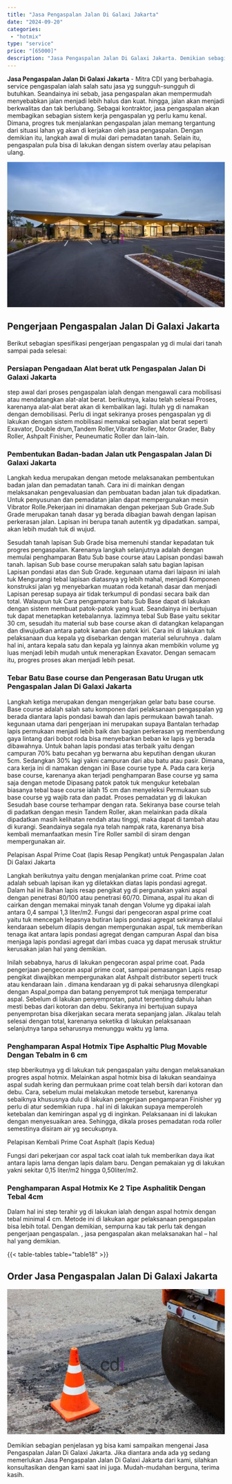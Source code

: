 ```yaml
---
title: "Jasa Pengaspalan Jalan Di Galaxi Jakarta"
date: "2024-09-20"
categories:
 - "hotmix"
type: "service"
price: "[65000]"
description: "Jasa Pengaspalan Jalan Di Galaxi Jakarta. Demikian sebagian penjelasan yg bisa kami sampaikan mengenai Jasa Pengaspalan Jalan Di Galaxi Jakarta. Jika diantar..."
---
```


**Jasa Pengaspalan Jalan Di Galaxi Jakarta** - Mitra CDI yang berbahagia. service pengaspalan ialah salah satu jasa yg sungguh-sungguh di butuhkan. Seandainya ini sebab, jasa pengaspalan akan mempermudah menyebabkan jalan menjadi lebih halus dan kuat. hingga, jalan akan menjadi berkwalitas dan tak berlubang. Sebagai kontraktor, jasa pengaspalan akan membagikan sebagian sistem kerja pengaspalan yg perlu kamu kenal. Dimana, progres tuk menjalankan pengaspalan jalan memang tergantung dari situasi lahan yg akan di kerjakan oleh jasa pengaspalan. Dengan demikian itu, langkah awal di mulai dari pemadatan tanah. Selain itu, pengaspalan pula bisa di lakukan dengan sistem overlay atau pelapisan ulang.

![Jasa Pengaspalan Jalan Di Galaxi Jakarta](/images/hotmix/jasa-hotmix-aspal-30.jpg)

## Pengerjaan Pengaspalan Jalan Di Galaxi Jakarta

Berikut sebagian spesifikasi pengerjaan pengaspalan yg di mulai dari tanah sampai pada selesai:

### Persiapan Pengadaan Alat berat utk Pengaspalan Jalan Di Galaxi Jakarta

step awal dari proses pengaspalan ialah dengan mengawali cara mobilisasi atau mendatangkan alat-alat berat. berikutnya, kalau telah selesai Proses, karenanya alat-alat berat akan di kembalikan lagi. Itulah yg di namakan dengan demobilisasi. Perlu di ingat sekiranya proses pengaspalan yg di lakukan dengan sistem mobilisasi memakai sebagian alat berat seperti Exavator, Double drum,Tandem Roller,Vibrator Roller, Motor Grader, Baby Roller, Ashpalt Finisher, Peuneumatic Roller dan lain-lain.

### Pembentukan Badan-badan Jalan utk Pengaspalan Jalan Di Galaxi Jakarta

Langkah kedua merupakan dengan metode melaksanakan pembentukan badan jalan dan pemadatan tanah. Cara ini di mainkan dengan melaksanakan pengevaluasian dan pembuatan badan jalan tuk dipadatkan. Untuk penyusunan dan pemadatan jalan dapat mempergunakan mesin Vibrator Rolle.Pekerjaan ini dinamakan dengan pekerjaan Sub Grade.Sub Grade merupakan tanah dasar yg berada dibagian bawah dengan lapisan perkerasan jalan. Lapisan ini berupa tanah autentik yg dipadatkan. sampai, akan lebih mudah tuk di wujud.

Sesudah tanah lapisan Sub Grade bisa memenuhi standar kepadatan tuk progres pengaspalan. Karenanya langkah selanjutnya adalah dengan memulai penghamparan Batu Sub base course atau Lapisan pondasi bawah tanah. lapisan Sub base course merupakan salah satu bagian lapisan Lapisan pondasi atas dan Sub Grade. kegunaan utama dari laipasn ini ialah tuk Mengurangi tebal lapisan diatasnya yg lebih mahal, menjadi Komponen konstruksi jalan yg menyebarkan muatan roda ketanah dasar dan menjadi Lapisan peresap supaya air tidak terkumpul di pondasi secara baik dan total. Walaupun tuk Cara pengamparan batu Sub Base dapat di lakukan dengan sistem membuat patok-patok yang kuat. Seandainya ini bertujuan tuk dapat menetapkan ketebalannya. lazimnya tebal Sub Base yaitu sekitar 30 cm, sesudah itu material sub base course akan di datangkan kelapangan dan diwujudkan antara patok kanan dan patok kiri. Cara ini di lakukan tuk pelaksanaan dua kepala yg disebarkan dengan material seluruhnya . dalam hal ini, antara kepala satu dan kepala yg lainnya akan membikin volume yg luas menjadi lebih mudah untuk menerapkan Exavator. Dengan semacam itu, progres proses akan menjadi lebih pesat.

### Tebar Batu Base course dan Pengerasan Batu Urugan utk Pengaspalan Jalan Di Galaxi Jakarta

Langkah ketiga merupakan dengan mengerjakan gelar batu base course. Base course adalah salah satu komponen dari pelaksanaan pengaspalan yg berada diantara lapis pondasi bawah dan lapis permukaan bawah tanah. kegunaan utama dari pengerjaan ini merupakan supaya Bantalan terhadap lapis permukaan menjadi lebih baik dan bagian perkerasan yg membendung gaya lintang dari bobot roda bisa menyebarkan beban ke lapis yg berada dibawahnya. Untuk bahan lapis pondasi atas terbaik yaitu dengan campuran 70% batu pecahan yg berwarna abu keputihan dengan ukuran 5cm. Sedangkan 30% lagi yakni campuran dari abu batu atau pasir. Dimana, cara kerja ini di namakan dengan ini Base course type A. Pada cara kerja base course, karenanya akan terjadi penghamparan Base course yg sama saja dengan metode Dipasang patok patok tuk mengukur ketebalan biasanya tebal base course ialah 15 cm dan menyeleksi Permukaan sub base course yg wajib rata dan padat. Proses pemadatan yg di lakukan Sesudah base course terhampar dengan rata. Sekiranya base course telah di padatkan dengan mesin Tandem Roller, akan melainkan pada dikala dipadatkan masih kelihatan rendah atau tinggi, maka dapat di tambah atau di kurangi. Seandainya segala nya telah nampak rata, karenanya bisa kembali memanfaatkan mesin Tire Roller sambil di siram dengan mempergunakan air.

Pelapisan Aspal Prime Coat (lapis Resap Pengikat) untuk Pengaspalan Jalan Di Galaxi Jakarta

Langkah berikutnya yaitu dengan menjalankan prime coat. Prime coat adalah sebuah lapisan ikan yg diletakkan diatas lapis pondasi agregat. Dalam hal ini Bahan lapis resap pengikat yg di pergunakan yakni aspal dengan penetrasi 80/100 atau penetrasi 60/70. Dimana, aspal itu akan di cairkan dengan memakai minyak tanah dengan Volume yg dipakai ialah antara 0,4 sampai 1,3 liter/m2. Fungsi dari pengecoran aspal prime coat yaitu tuk mencegah lepasnya butiran lapis pondasi agregat sekiranya dilalui kendaraan sebelum dilapis dengan mempergunakan aspal, tuk memberikan tenaga ikat antara lapis pondasi agregat dengan campuran Aspal dan bisa menjaga lapis pondasi agregat dari imbas cuaca yg dapat merusak struktur kerusakan jalan hal yang demikian.

Inilah sebabnya, harus di lakukan pengecoran aspal prime coat. Pada pengerjaan pengecoran aspal prime coat, sampai pemasangan Lapis resap pengikat diwajibkan mempergunakan alat Ashpalt distributor seperti truck atau kendaraan lain . dimana kendaraan yg di pakai seharusnya dilengkapi dengan Aspal,pompa dan batang penyemprot tuk menjaga temperatur aspal. Sebelum di lakukan penyemprotan, patut terpenting dahulu lahan mesti bebas dari kotoran dan debu. Sekiranya ini bertujuan supaya penyemprotan bisa dikerjakan secara merata sepanjang jalan. Jikalau telah selesai dengan total, karenanya seketika di lakukan pelaksanaan selanjutnya tanpa seharusnya menunggu waktu yg lama.

### Penghamparan Aspal Hotmix Tipe Asphaltic Plug Movable Dengan Tebalm in 6 cm

step bberikutnya yg di lakukan tuk pengaspalan yaitu dengan melaksanakan progres aspal hotmix. Melainkan aspal hotmix bisa di lakukan seandainya aspal sudah kering dan permukaan prime coat telah bersih dari kotoran dan debu. Cara, sebelum mulai melakukan metode tersebut, karenanya sebaiknya khususnya dulu di lakukan pengerjaan pengamparan Finisher yg perlu di atur sedemikian rupa . hal ini di lakukan supaya memperoleh ketebalan dan kemiringan aspal yg di inginkan. Pelaksanaan ini di lakukan dengan menyesuaikan area. Sehingga, dikala proses pemadatan roda roller semestinya disiram air yg secukupnya.

Pelapisan Kembali Prime Coat Asphalt (lapis Kedua)

Fungsi dari pekerjaan cor aspal tack coat ialah tuk memberikan daya ikat antara lapis lama dengan lapis dalam baru. Dengan pemakaian yg di lakukan yakni sekitar 0,15 liter/m2 hingga 0,50liter/m2.

### Penghamparan Aspal Hotmix Ke 2 Tipe Asphalitik Dengan Tebal 4cm

Dalam hal ini step terahir yg di lakukan ialah dengan aspal hotmix dengan tebal minimal 4 cm. Metode ini di lakukan agar pelaksanaan pengaspalan bisa lebih total. Dengan demikian, sempurna kau tak perlu tak dengan pengerjaan pengaspalan. , jasa pengaspalan akan melaksanakan hal – hal hal yang demikian.

{{< table-tables table="table18" >}}

## Order Jasa Pengaspalan Jalan Di Galaxi Jakarta

![Jasa Pengaspalan Jalan Di Galaxi Jakarta](/images/hotmix/jasa-hotmix-aspal-16.jpg)

Demikian sebagian penjelasan yg bisa kami sampaikan mengenai Jasa Pengaspalan Jalan Di Galaxi Jakarta. Jika diantara anda ada yg sedang memerlukan Jasa Pengaspalan Jalan Di Galaxi Jakarta dari kami, silahkan konsultasikan dengan kami saat ini juga. Mudah-mudahan berguna, terima kasih.
